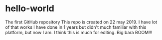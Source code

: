# hello-world
The first GitHub repository
This repo is created on 22 may 2019. I have lot of that works I have done in 1 years but didn't much familiar with this platform, but now I am. 
I think this is much for editing.
Big bara BOOM!!! 
